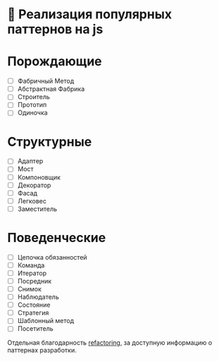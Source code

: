 # :metal: Реализация популярных паттернов на js

# Порождающие
- [ ] Фабричный Метод
- [ ] Абстрактная Фабрика
- [ ] Строитель
- [ ] Прототип
- [ ] Одиночка

# Структурные
- [ ] Адаптер
- [ ] Мост
- [ ] Компоновщик
- [ ] Декоратор
- [ ] Фасад
- [ ] Легковес
- [ ] Заместитель

# Поведенческие
- [ ] Цепочка обязанностей
- [ ] Команда
- [ ] Итератор
- [ ] Посредник
- [ ] Снимок
- [ ] Наблюдатель
- [ ] Состояние
- [ ] Стратегия
- [ ] Шаблонный метод
- [ ] Посетитель

Отдельная благодарность [refactoring](https://refactoring.guru/ru/), за доступную информацию о паттернах разработки.
